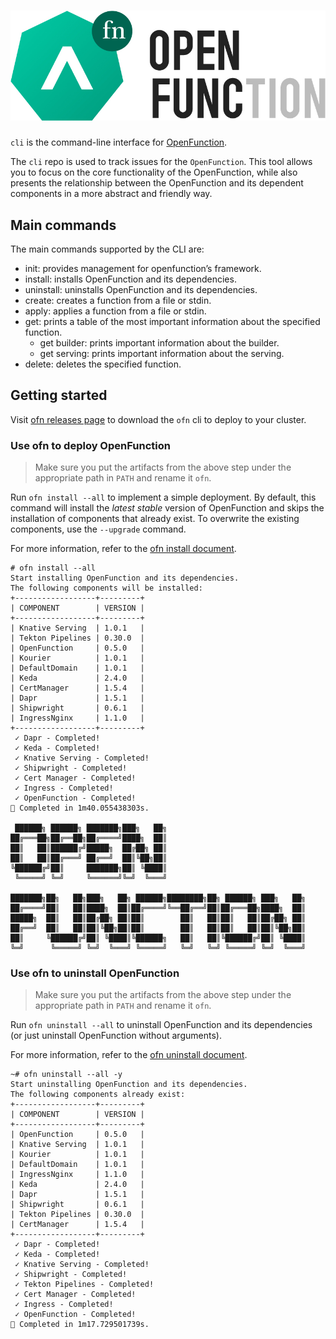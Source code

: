 # ![OpenFunctionCtl](docs/images/logo.png)

`cli` is the command-line interface for [OpenFunction](https://github.com/OpenFunction/OpenFunction).

The `cli` repo is used to track issues for the `OpenFunction`. This tool allows you to focus on the core functionality of the OpenFunction, while also presents the relationship between the OpenFunction and its dependent components in a more abstract and friendly way.

## Main commands
The main commands supported by the CLI are:
- init: provides management for openfunction’s framework.
- install: installs OpenFunction and its dependencies.
- uninstall: uninstalls OpenFunction and its dependencies.
- create: creates a function from a file or stdin.
- apply: applies a function from a file or stdin.
- get: prints a table of the most important information about the specified function.
  - get builder: prints important information about the builder.
  - get serving: prints important information about the serving.
- delete: deletes the specified function.

## Getting started

Visit [ofn releases page](https://github.com/OpenFunction/cli/releases/) to download the `ofn` cli to deploy to your cluster.

### Use ofn to deploy OpenFunction

> Make sure you put the artifacts from the above step under the appropriate path in `PATH` and rename it `ofn`. 

Run `ofn install --all` to implement a simple deployment. By default, this command will install the *latest stable* version of OpenFunction and skips the installation of components that already exist. To overwrite the existing components, use the `--upgrade` command. 

For more information, refer to the [ofn install document](docs/install.md).

```shell
# ofn install --all
Start installing OpenFunction and its dependencies.
The following components will be installed:
+------------------+---------+
| COMPONENT        | VERSION |
+------------------+---------+
| Knative Serving  | 1.0.1   |
| Tekton Pipelines | 0.30.0  |
| OpenFunction     | 0.5.0   |
| Kourier          | 1.0.1   |
| DefaultDomain    | 1.0.1   |
| Keda             | 2.4.0   |
| CertManager      | 1.5.4   |
| Dapr             | 1.5.1   |
| Shipwright       | 0.6.1   |
| IngressNginx     | 1.1.0   |
+------------------+---------+
 ✓ Dapr - Completed!
 ✓ Keda - Completed!
 ✓ Knative Serving - Completed!
 ✓ Shipwright - Completed!
 ✓ Cert Manager - Completed!
 ✓ Ingress - Completed!
 ✓ OpenFunction - Completed!
🚀 Completed in 1m40.055438303s.

 ██████╗ ██████╗ ███████╗███╗   ██╗
██╔═══██╗██╔══██╗██╔════╝████╗  ██║
██║   ██║██████╔╝█████╗  ██╔██╗ ██║
██║   ██║██╔═══╝ ██╔══╝  ██║╚██╗██║
╚██████╔╝██║     ███████╗██║ ╚████║
 ╚═════╝ ╚═╝     ╚══════╝╚═╝  ╚═══╝

███████╗██╗   ██╗███╗   ██╗ ██████╗████████╗██╗ ██████╗ ███╗   ██╗
██╔════╝██║   ██║████╗  ██║██╔════╝╚══██╔══╝██║██╔═══██╗████╗  ██║
█████╗  ██║   ██║██╔██╗ ██║██║        ██║   ██║██║   ██║██╔██╗ ██║
██╔══╝  ██║   ██║██║╚██╗██║██║        ██║   ██║██║   ██║██║╚██╗██║
██║     ╚██████╔╝██║ ╚████║╚██████╗   ██║   ██║╚██████╔╝██║ ╚████║
╚═╝      ╚═════╝ ╚═╝  ╚═══╝ ╚═════╝   ╚═╝   ╚═╝ ╚═════╝ ╚═╝  ╚═══╝
```

### Use ofn to uninstall OpenFunction

> Make sure you put the artifacts from the above step under the appropriate path in `PATH` and rename it `ofn`. 

Run `ofn uninstall --all` to uninstall OpenFunction and its dependencies (or just uninstall OpenFunction without arguments).

For more information, refer to the [ofn uninstall document](docs/uninstall.md).

```shell
~# ofn uninstall --all -y
Start uninstalling OpenFunction and its dependencies.
The following components already exist:
+------------------+---------+
| COMPONENT        | VERSION |
+------------------+---------+
| OpenFunction     | 0.5.0   |
| Knative Serving  | 1.0.1   |
| Kourier          | 1.0.1   |
| DefaultDomain    | 1.0.1   |
| IngressNginx     | 1.1.0   |
| Keda             | 2.4.0   |
| Dapr             | 1.5.1   |
| Shipwright       | 0.6.1   |
| Tekton Pipelines | 0.30.0  |
| CertManager      | 1.5.4   |
+------------------+---------+
 ✓ Dapr - Completed!
 ✓ Keda - Completed!
 ✓ Knative Serving - Completed!
 ✓ Shipwright - Completed!
 ✓ Tekton Pipelines - Completed!
 ✓ Cert Manager - Completed!
 ✓ Ingress - Completed!
 ✓ OpenFunction - Completed!
🚀 Completed in 1m17.729501739s.
```
